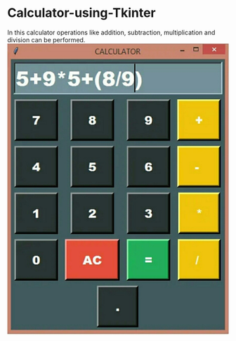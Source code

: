 # Calculator-using-Tkinter
In this calculator operations like addition, subtraction, multiplication and division can be performed.
![](Calculator.jpg)
